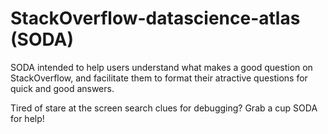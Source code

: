 # StackOverflow-datascience-atlas (SODA)

SODA intended to help users understand what makes a good question on StackOverflow, and facilitate them to format their atractive questions for quick and good answers.

Tired of stare at the screen search clues for debugging? Grab a cup SODA for help!
